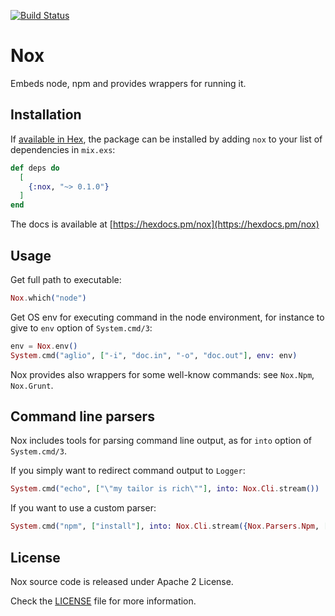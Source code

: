 [![Build Status](https://secure.travis-ci.org/kbrw/nox.svg?branch=master "Build Status")](http://travis-ci.org/kbrw/nox)

# Nox

Embeds node, npm and provides wrappers for running it.

## Installation

If [available in Hex](https://hex.pm/docs/publish), the package can be installed
by adding `nox` to your list of dependencies in `mix.exs`:

```elixir
def deps do
  [
    {:nox, "~> 0.1.0"}
  ]
end
```

The docs is available at [https://hexdocs.pm/nox](https://hexdocs.pm/nox)

## Usage

Get full path to executable:

```elixir
Nox.which("node")
```

Get OS env for executing command in the node environment, for instance
to give to `env` option of `System.cmd/3`:

```elixir
env = Nox.env()
System.cmd("aglio", ["-i", "doc.in", "-o", "doc.out"], env: env)
```

Nox provides also wrappers for some well-know commands: see `Nox.Npm`,
`Nox.Grunt`.

## Command line parsers

Nox includes tools for parsing command line output, as for `into`
option of `System.cmd/3`.

If you simply want to redirect command output to `Logger`:

```elixir
System.cmd("echo", ["\"my tailor is rich\""], into: Nox.Cli.stream())
```

If you want to use a custom parser:

```elixir
System.cmd("npm", ["install"], into: Nox.Cli.stream({Nox.Parsers.Npm, []}))
```

## License

Nox source code is released under Apache 2 License.

Check the [LICENSE](LICENSE) file for more information.
